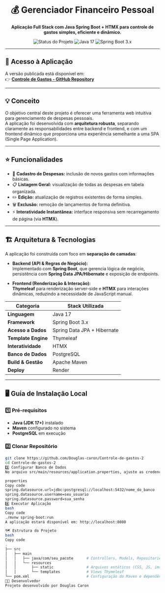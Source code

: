 <div align="center">
  <h1>💰 Gerenciador Financeiro Pessoal</h1>
  <p><strong>Aplicação Full Stack com Java Spring Boot + HTMX para controle de gastos simples, eficiente e dinâmico.</strong></p>

  <img src="https://img.shields.io/badge/Status-Finalizado-28a745?style=for-the-badge" alt="Status do Projeto">
  <img src="https://img.shields.io/badge/Java-17-007396?style=for-the-badge&logo=java" alt="Java 17">
  <img src="https://img.shields.io/badge/Spring_Boot-3.x-6DB33F?style=for-the-badge&logo=spring" alt="Spring Boot 3.x">
</div>

---

## 🔗 Acesso à Aplicação
A versão publicada está disponível em:  
👉 [**Controle de Gastos - GitHub Repository**](https://github.com/Douglas-caron/Controle-de-gastos-2)

---

## 💡 Conceito
O objetivo central deste projeto é oferecer uma ferramenta web intuitiva para gerenciamento de despesas pessoais.  
A aplicação foi desenvolvida com **arquitetura robusta**, separando claramente as responsabilidades entre backend e frontend, e com um frontend dinâmico que proporciona uma experiência semelhante a uma SPA (Single Page Application).

---

## ⭐ Funcionalidades
- 📌 **Cadastro de Despesas:** inclusão de novos gastos com informações básicas.  
- 📋 **Listagem Geral:** visualização de todas as despesas em tabela organizada.  
- ✏️ **Edição:** atualização de registros existentes de forma simples.  
- 🗑️ **Exclusão:** remoção de lançamentos de forma definitiva.  
- ⚡ **Interatividade Instantânea:** interface responsiva sem recarregamento de página (via **HTMX**).  

---

## 🏗️ Arquitetura & Tecnologias
A aplicação foi construída com foco em **separação de camadas**:

- **Backend (API & Regras de Negócio):**  
  Implementado com **Spring Boot**, que gerencia lógica de negócio, persistência com **Spring Data JPA/Hibernate** e exposição de endpoints.  

- **Frontend (Renderização & Interação):**  
  **Thymeleaf** para renderização server-side e **HTMX** para interações dinâmicas, reduzindo a necessidade de JavaScript manual.

| Categoria            | Stack Utilizada                  |
|-----------------------|----------------------------------|
| **Linguagem**         | Java 17                          |
| **Framework**         | Spring Boot 3.x                  |
| **Acesso a Dados**    | Spring Data JPA + Hibernate      |
| **Template Engine**   | Thymeleaf                        |
| **Interatividade**    | HTMX                             |
| **Banco de Dados**    | PostgreSQL                       |
| **Build & Gestão**    | Apache Maven                     |
| **Deploy**            | Render                           |

---

## 🖥️ Guia de Instalação Local

### 1️⃣ Pré-requisitos
- **Java (JDK 17+)** instalado  
- **Maven** configurado no sistema  
- **PostgreSQL** em execução  

### 2️⃣ Clonar Repositório
```bash
git clone https://github.com/Douglas-caron/Controle-de-gastos-2
cd Controle-de-gastos-2
3️⃣ Configurar Banco de Dados
No arquivo src/main/resources/application.properties, ajuste as credenciais de conexão:

properties
Copy code
spring.datasource.url=jdbc:postgresql://localhost:5432/nome_do_banco
spring.datasource.username=seu_usuario
spring.datasource.password=sua_senha
4️⃣ Executar Aplicação
bash
Copy code
./mvnw spring-boot:run
A aplicação estará disponível em: http://localhost:8080

🗺️ Estrutura do Projeto
bash
Copy code
.
├── src
│   ├── main
│   │   ├── java/com/seu_pacote      # Controllers, Models, Repositories
│   │   └── resources
│   │       ├── static               # Arquivos estáticos (CSS, JS, imagens)
│   │       └── templates            # Views Thymeleaf
└── pom.xml                          # Configuração do Maven e dependências
🧑‍💻 Desenvolvedor
Projeto desenvolvido por Douglas Caron 
